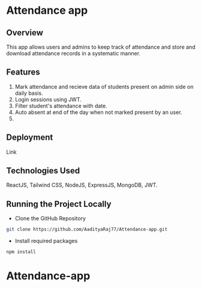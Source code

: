 # Attendance app

## Overview

This app allows users and admins to keep track of attendance and store and download attendance records in a systematic manner.

## Features

1. Mark attendance and recieve data of students present on admin side on daily basis.
2. Login sessions using JWT.
3. Filter student's attendance with date.
4. Auto absent at end of the day when not marked present by an user.
5.

## Deployment

Link

## Technologies Used

ReactJS, Tailwind CSS, NodeJS, ExpressJS, MongoDB, JWT.

## Running the Project Locally

- Clone the GitHub Repository

```bash
git clone https://github.com/AadityaRaj77/Attendance-app.git
```

- Install required packages

```bash
npm install
```

# Attendance-app

##
